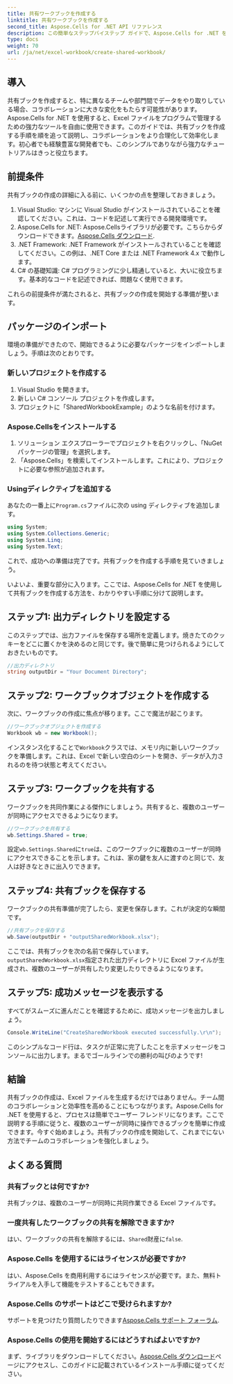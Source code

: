 ```yaml
---
title: 共有ワークブックを作成する
linktitle: 共有ワークブックを作成する
second_title: Aspose.Cells for .NET API リファレンス
description: この簡単なステップバイステップ ガイドで、Aspose.Cells for .NET を使用して共有ブックを作成する方法を学びます。チームのコラボレーションを強化するのに最適です。
type: docs
weight: 70
url: /ja/net/excel-workbook/create-shared-workbook/
---
```

## 導入

共有ブックを作成すると、特に異なるチームや部門間でデータをやり取りしている場合、コラボレーションに大きな変化をもたらす可能性があります。Aspose.Cells for .NET を使用すると、Excel ファイルをプログラムで管理するための強力なツールを自由に使用できます。このガイドでは、共有ブックを作成する手順を順を追って説明し、コラボレーションをより合理化して効率化します。初心者でも経験豊富な開発者でも、このシンプルでありながら強力なチュートリアルはきっと役立ちます。

## 前提条件

共有ブックの作成の詳細に入る前に、いくつかの点を整理しておきましょう。

1. Visual Studio: マシンに Visual Studio がインストールされていることを確認してください。これは、コードを記述して実行できる開発環境です。
2.  Aspose.Cells for .NET: Aspose.Cellsライブラリが必要です。こちらからダウンロードできます。[Aspose.Cells ダウンロード](https://releases.aspose.com/cells/net/).
3. .NET Framework: .NET Framework がインストールされていることを確認してください。この例は、.NET Core または .NET Framework 4.x で動作します。
4. C# の基礎知識: C# プログラミングに少し精通していると、大いに役立ちます。基本的なコードを記述できれば、問題なく使用できます。

これらの前提条件が満たされると、共有ブックの作成を開始する準備が整います。

## パッケージのインポート

環境の準備ができたので、開始できるように必要なパッケージをインポートしましょう。手順は次のとおりです。

### 新しいプロジェクトを作成する
1. Visual Studio を開きます。
2. 新しい C# コンソール プロジェクトを作成します。
3. プロジェクトに「SharedWorkbookExample」のような名前を付けます。

### Aspose.Cellsをインストールする
1. ソリューション エクスプローラーでプロジェクトを右クリックし、「NuGet パッケージの管理」を選択します。
2. 「Aspose.Cells」を検索してインストールします。これにより、プロジェクトに必要な参照が追加されます。

### Usingディレクティブを追加する
あなたの一番上に`Program.cs`ファイルに次の using ディレクティブを追加します。

```csharp
using System;
using System.Collections.Generic;
using System.Linq;
using System.Text;
```

これで、成功への準備は完了です。共有ブックを作成する手順を見ていきましょう。

いよいよ、重要な部分に入ります。ここでは、Aspose.Cells for .NET を使用して共有ブックを作成する方法を、わかりやすい手順に分けて説明します。

## ステップ1: 出力ディレクトリを設定する

このステップでは、出力ファイルを保存する場所を定義します。焼きたてのクッキーをどこに置くかを決めるのと同じです。後で簡単に見つけられるようにしておきたいものです。

```csharp
//出力ディレクトリ
string outputDir = "Your Document Directory";
```

## ステップ2: ワークブックオブジェクトを作成する

次に、ワークブックの作成に焦点が移ります。ここで魔法が起こります。

```csharp
//ワークブックオブジェクトを作成する
Workbook wb = new Workbook();
```
インスタンス化することで`Workbook`クラスでは、メモリ内に新しいワークブックを準備します。これは、Excel で新しい空白のシートを開き、データが入力されるのを待つ状態と考えてください。

## ステップ3: ワークブックを共有する

ワークブックを共同作業による傑作にしましょう。共有すると、複数のユーザーが同時にアクセスできるようになります。

```csharp
//ワークブックを共有する
wb.Settings.Shared = true;
```
設定`wb.Settings.Shared`に`true`は、このワークブックに複数のユーザーが同時にアクセスできることを示します。これは、家の鍵を友人に渡すのと同じで、友人は好きなときに出入りできます。

## ステップ4: 共有ブックを保存する

ワークブックの共有準備が完了したら、変更を保存します。これが決定的な瞬間です。

```csharp
//共有ブックを保存する
wb.Save(outputDir + "outputSharedWorkbook.xlsx");
```
ここでは、共有ブックを次の名前で保存しています。`outputSharedWorkbook.xlsx`指定された出力ディレクトリに Excel ファイルが生成され、複数のユーザーが共有したり変更したりできるようになります。

## ステップ5: 成功メッセージを表示する

すべてがスムーズに進んだことを確認するために、成功メッセージを出力しましょう。

```csharp
Console.WriteLine("CreateSharedWorkbook executed successfully.\r\n");
```
このシンプルなコード行は、タスクが正常に完了したことを示すメッセージをコンソールに出力します。まるでゴールラインでの勝利の叫びのようです!

## 結論 

共有ブックの作成は、Excel ファイルを生成するだけではありません。チーム間のコラボレーションと効率性を高めることにもつながります。Aspose.Cells for .NET を使用すると、プロセスは簡単でユーザー フレンドリになります。ここで説明する手順に従うと、複数のユーザーが同時に操作できるブックを簡単に作成できます。今すぐ始めましょう。共有ブックの作成を開始して、これまでにない方法でチームのコラボレーションを強化しましょう。

## よくある質問

### 共有ブックとは何ですか?
共有ブックは、複数のユーザーが同時に共同作業できる Excel ファイルです。

### 一度共有したワークブックの共有を解除できますか?
はい、ワークブックの共有を解除するには、`Shared`財産に`false`.

### Aspose.Cells を使用するにはライセンスが必要ですか?
はい、Aspose.Cells を商用利用するにはライセンスが必要です。また、無料トライアルを入手して機能をテストすることもできます。

### Aspose.Cells のサポートはどこで受けられますか?
サポートを見つけたり質問したりできます[Aspose.Cells サポート フォーラム](https://forum.aspose.com/c/cells/9).

### Aspose.Cells の使用を開始するにはどうすればよいですか?
まず、ライブラリをダウンロードしてください。[Aspose.Cells ダウンロード](https://releases.aspose.com/cells/net/)ページにアクセスし、このガイドに記載されているインストール手順に従ってください。